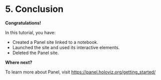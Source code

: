 # 5. Conclusion

__Congratulations!__

In this tutorial, you have:

* Created a Panel site linked to a notebook.
* Launched the site and used its interactive elements.
* Deleted the Panel site.

__Where next?__

To learn more about Panel, visit <https://panel.holoviz.org/getting_started/>
